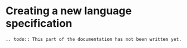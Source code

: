 # Creating a new language specification

```eval_rst
.. todo:: This part of the documentation has not been written yet.
```
